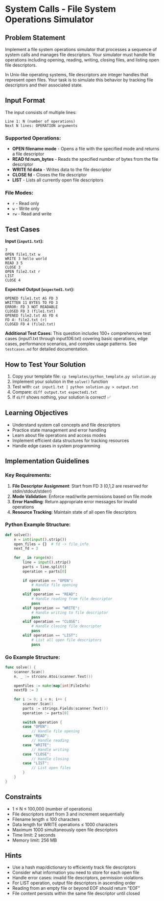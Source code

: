 # System Calls - File System Operations Simulator

## Problem Statement

Implement a file system operations simulator that processes a sequence of system calls and manages file descriptors. Your simulator must handle file operations including opening, reading, writing, closing files, and listing open file descriptors.

In Unix-like operating systems, file descriptors are integer handles that represent open files. Your task is to simulate this behavior by tracking file descriptors and their associated state.

## Input Format

The input consists of multiple lines:
```
Line 1: N (number of operations)
Next N lines: OPERATION arguments
```

### Supported Operations:
- **OPEN filename mode** - Opens a file with the specified mode and returns a file descriptor
- **READ fd num_bytes** - Reads the specified number of bytes from the file descriptor
- **WRITE fd data** - Writes data to the file descriptor
- **CLOSE fd** - Closes the file descriptor
- **LIST** - Lists all currently open file descriptors

### File Modes:
- `r` - Read only
- `w` - Write only  
- `rw` - Read and write

## Test Cases
**Input (`input1.txt`):**
```
7
OPEN file1.txt w
WRITE 3 hello world
READ 3 5
CLOSE 3
OPEN file2.txt r
LIST
CLOSE 4
```

**Expected Output (`expected1.txt`):**
```
OPENED file1.txt AS FD 3
WRITTEN 11 BYTES TO FD 3
ERROR: FD 3 NOT READABLE
CLOSED FD 3 (file1.txt)
OPENED file2.txt AS FD 4
FD 4: file2.txt (r)
CLOSED FD 4 (file2.txt)
```

**Additional Test Cases:** This question includes 100+ comprehensive test cases (input1.txt through input106.txt) covering basic operations, edge cases, performance scenarios, and complex usage patterns. See `testcases.md` for detailed documentation.

## How to Test Your Solution
1. Copy your template file: `cp templates/python_template.py solution.py`
2. Implement your solution in the `solve()` function
3. Test with: `cat input1.txt | python solution.py > output.txt`
4. Compare: `diff output.txt expected1.txt`
5. If `diff` shows nothing, your solution is correct! ✅

## Learning Objectives
- Understand system call concepts and file descriptors
- Practice state management and error handling
- Learn about file operations and access modes
- Implement efficient data structures for tracking resources
- Handle edge cases in system programming

## Implementation Guidelines

### Key Requirements:
1. **File Descriptor Assignment**: Start from FD 3 (0,1,2 are reserved for stdin/stdout/stderr)
2. **Mode Validation**: Enforce read/write permissions based on file mode
3. **Error Handling**: Return appropriate error messages for invalid operations
4. **Resource Tracking**: Maintain state of all open file descriptors

### Python Example Structure:
```python
def solve():
    n = int(input().strip())
    open_files = {}  # fd -> file_info
    next_fd = 3
    
    for _ in range(n):
        line = input().strip()
        parts = line.split()
        operation = parts[0]
        
        if operation == "OPEN":
            # Handle file opening
            pass
        elif operation == "READ":
            # Handle reading from file descriptor
            pass
        elif operation == "WRITE":
            # Handle writing to file descriptor
            pass
        elif operation == "CLOSE":
            # Handle closing file descriptor
            pass
        elif operation == "LIST":
            # List all open file descriptors
            pass
```

### Go Example Structure:
```go
func solve() {
    scanner.Scan()
    n, _ := strconv.Atoi(scanner.Text())
    
    openFiles := make(map[int]FileInfo)
    nextFD := 3
    
    for i := 0; i < n; i++ {
        scanner.Scan()
        parts := strings.Fields(scanner.Text())
        operation := parts[0]
        
        switch operation {
        case "OPEN":
            // Handle file opening
        case "READ":
            // Handle reading
        case "WRITE":
            // Handle writing
        case "CLOSE":
            // Handle closing
        case "LIST":
            // List open files
        }
    }
}
```

## Constraints
- 1 ≤ N ≤ 100,000 (number of operations)
- File descriptors start from 3 and increment sequentially
- Filename length ≤ 100 characters
- Data length for WRITE operations ≤ 1000 characters
- Maximum 1000 simultaneously open file descriptors
- Time limit: 2 seconds
- Memory limit: 256 MB

## Hints
- Use a hash map/dictionary to efficiently track file descriptors
- Consider what information you need to store for each open file
- Handle error cases: invalid file descriptors, permission violations
- For LIST operation, output file descriptors in ascending order
- Reading from an empty file or beyond EOF should return "EOF"
- File content persists within the same file descriptor until closed
